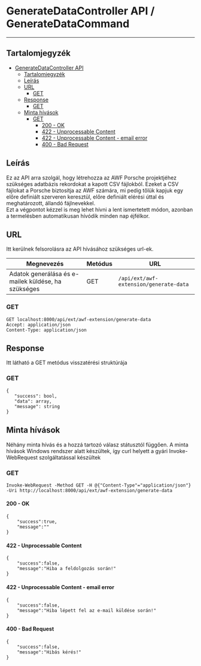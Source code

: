 # GenerateDataController API / GenerateDataCommand
<hr>

## Tartalomjegyzék
<!-- TOC -->
* [GenerateDataController API](#generatedatacontroller-api)
  * [Tartalomjegyzék](#tartalomjegyzék)
  * [Leírás](#leírás)
  * [URL](#url)
    * [GET](#get)
  * [Response](#response)
    * [GET](#get-1)
  * [Minta hívások](#minta-hívások)
    * [GET](#get-2)
      * [200 - OK](#200---ok)
      * [422 - Unprocessable Content](#422---unprocessable-content)
      * [422 - Unprocessable Content - email error](#422---unprocessable-content---email-error)
      * [400 - Bad Request](#400---bad-request)
<!-- TOC -->

## Leírás
Ez az API arra szolgál, hogy létrehozza az AWF Porsche projektjéhez szükséges adatbázis rekordokat a kapott CSV
fájlokból. Ezeket a CSV fájlokat a Porsche biztosítja az AWF számára, mi pedig tőlük kapjuk egy előre definiált
szerveren keresztül, előre definiált elérési úttal és meghatározott, állandó fájlnevekkel.<br />
Ezt a végpontot kézzel is meg lehet hívni a lent ismertetett módon, azonban a termelésben automatikusan hívódik minden
nap éjfélkor.

## URL
Itt kerülnek felsorolásra az API hívásához szükséges url-ek.

| Megnevezés                                          | Metódus | URL                                    |
|-----------------------------------------------------|---------|----------------------------------------|
| Adatok generálása és e-mailek küldése, ha szükséges | GET     | `/api/ext/awf-extension/generate-data` |

### GET
```
GET localhost:8000/api/ext/awf-extension/generate-data
Accept: application/json
Content-Type: application/json
```

## Response
Itt látható a GET metódus visszatérési struktúrája

### GET
```
{
   "success": bool,
   "data": array,
   "message": string
}
```

## Minta hívások
Néhány minta hívás és a hozzá tartozó válasz státusztól függően.
A minta hívások Windows rendszer alatt készültek, így curl helyett a gyári Invoke-WebRequest szolgáltatással készültek

### GET
`Invoke-WebRequest -Method GET -H @{"Content-Type"="application/json"} -Uri http://localhost:8000/api/ext/awf-extension/generate-data`

#### 200 - OK
```
{
    "success":true,
    "message":""
}
```

#### 422 - Unprocessable Content
```
{
    "success":false,
    "message":"Hiba a feldolgozás során!"
}
```

#### 422 - Unprocessable Content - email error
```
{
    "success":false,
    "message":"Hiba lépett fel az e-mail küldése során!"
}
```

#### 400 - Bad Request
```
{
    "success":false,
    "message":"Hibás kérés!"
}
```
